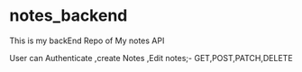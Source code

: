# notes_backend


This is my backEnd Repo of My notes API


User can Authenticate ,create Notes ,Edit notes;- GET,POST,PATCH,DELETE
